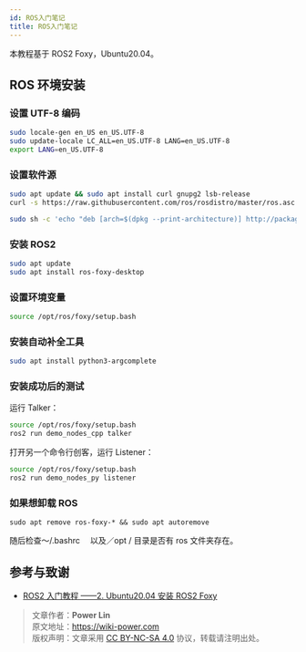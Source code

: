 ```yaml
---
id: ROS入门笔记
title: ROS入门笔记
---
```


本教程基于 ROS2 Foxy，Ubuntu20.04。

## ROS 环境安装

### 设置 UTF-8 编码

```bash
sudo locale-gen en_US en_US.UTF-8
sudo update-locale LC_ALL=en_US.UTF-8 LANG=en_US.UTF-8
export LANG=en_US.UTF-8
```

### 设置软件源

```bash
sudo apt update && sudo apt install curl gnupg2 lsb-release
curl -s https://raw.githubusercontent.com/ros/rosdistro/master/ros.asc | sudo apt-key add -
```

```bash
sudo sh -c 'echo "deb [arch=$(dpkg --print-architecture)] http://packages.ros.org/ros2/ubuntu $(lsb_release -cs) main" > /etc/apt/sources.list.d/ros2-latest.list'
```

### 安装 ROS2

```bash
sudo apt update
sudo apt install ros-foxy-desktop
```

### 设置环境变量

```bash
source /opt/ros/foxy/setup.bash
```

### 安装自动补全工具

```bash
sudo apt install python3-argcomplete
```

### 安装成功后的测试

运行 Talker：

```bash
source /opt/ros/foxy/setup.bash
ros2 run demo_nodes_cpp talker
```

打开另一个命令行创客，运行 Listener：
```bash
source /opt/ros/foxy/setup.bash
ros2 run demo_nodes_py listener
```

### 如果想卸载 ROS

```
sudo apt remove ros-foxy-* && sudo apt autoremove
```

随后检查～/.bashrc 　以及／opt / 目录是否有 ros 文件夹存在。

## 参考与致谢

- [ROS2 入门教程 ——2. Ubuntu20.04 安装 ROS2 Foxy](https://www.guyuehome.com/10226)

> 文章作者：**Power Lin**  
> 原文地址：<https://wiki-power.com>  
> 版权声明：文章采用 [CC BY-NC-SA 4.0](https://creativecommons.org/licenses/by/4.0/deed.zh) 协议，转载请注明出处。

